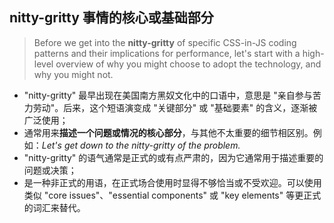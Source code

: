 ## nitty-gritty 事情的核心或基础部分

> Before we get into the **nitty-gritty** of specific CSS-in-JS coding patterns and their implications for performance, let's start with a high-level overview of why you might choose to adopt the technology, and why you might not.

+ "nitty-gritty" 最早出现在美国南方黑奴文化中的口语中，意思是 "亲自参与苦力劳动"。后来，这个短语演变成 "关键部分" 或 "基础要素" 的含义，逐渐被广泛使用；
+ 通常用来**描述一个问题或情况的核心部分**，与其他不太重要的细节相区别。例如：*Let's get down to the nitty-gritty of the problem.*
+ "nitty-gritty" 的语气通常是正式的或有点严肃的，因为它通常用于描述重要的问题或决策；
+ 是一种非正式的用语，在正式场合使用时显得不够恰当或不受欢迎。可以使用类似 "core issues"、"essential components" 或 "key elements" 等更正式的词汇来替代。